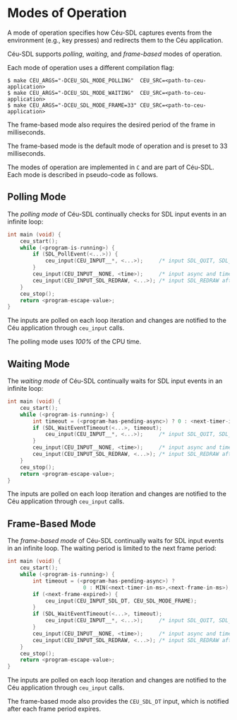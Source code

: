 Modes of Operation
==================

A mode of operation specifies how Céu-SDL captures events from the environment
(e.g., key presses) and redirects them to the Céu application.

Céu-SDL supports *polling*, *waiting*, and *frame-based* modes of operation.

Each mode of operation uses a different compilation flag:

```
$ make CEU_ARGS="-DCEU_SDL_MODE_POLLING"  CEU_SRC=<path-to-ceu-application>
$ make CEU_ARGS="-DCEU_SDL_MODE_WAITING"  CEU_SRC=<path-to-ceu-application>
$ make CEU_ARGS="-DCEU_SDL_MODE_FRAME=33" CEU_SRC=<path-to-ceu-application>
```

The frame-based mode also requires the desired period of the frame in
milliseconds.

The frame-based mode is the default mode of operation and is preset to 33
milliseconds.

The modes of operation are implemented in `C` and are part of Céu-SDL.
Each mode is described in pseudo-code as follows.

Polling Mode
------------

The *polling mode* of Céu-SDL continually checks for SDL input events in an
infinite loop:

```c
int main (void) {
    ceu_start();
    while (<program-is-running>) {
        if (SDL_PollEvent(<...>)) {
            ceu_input(CEU_INPUT__*, <...>);     /* input SDL_QUIT, SDL_KEY*, SDL_MOUSE*, etc */
        }
        ceu_input(CEU_INPUT__NONE, <time>);     /* input async and timer */
        ceu_input(CEU_INPUT_SDL_REDRAW, <...>); /* input SDL_REDRAW after every input */
    }
    ceu_stop();
    return <program-escape-value>;
}
```

The inputs are polled on each loop iteration and changes are notified to the
Céu application through `ceu_input` calls.

The polling mode uses *100%* of the CPU time.

Waiting Mode
------------

The *waiting mode* of Céu-SDL continually waits for SDL input events in an
infinite loop:

```c
int main (void) {
    ceu_start();
    while (<program-is-running>) {
        int timeout = (<program-has-pending-async>) ? 0 : <next-timer-in-ms>;
        if (SDL_WaitEventTimeout(<...>, timeout);
            ceu_input(CEU_INPUT__*, <...>);     /* input SDL_QUIT, SDL_KEY*, SDL_MOUSE*, etc */
        }
        ceu_input(CEU_INPUT__NONE, <time>);     /* input async and timer */
        ceu_input(CEU_INPUT_SDL_REDRAW, <...>); /* input SDL_REDRAW after every input */
    }
    ceu_stop();
    return <program-escape-value>;
}
```

The inputs are polled on each loop iteration and changes are notified to the
Céu application through `ceu_input` calls.

Frame-Based Mode
----------------

The *frame-based mode* of Céu-SDL continually waits for SDL input events in an
infinite loop.
The waiting period is limited to the next frame period:

```c
int main (void) {
    ceu_start();
    while (<program-is-running>) {
        int timeout = (<program-has-pending-async>) ?
                        0 : MIN(<next-timer-in-ms>,<next-frame-in-ms>);
        if (<next-frame-expired>) {
            ceu_input(CEU_INPUT_SDL_DT, CEU_SDL_MODE_FRAME);
        }
        if (SDL_WaitEventTimeout(<...>, timeout);
            ceu_input(CEU_INPUT__*, <...>);     /* input SDL_QUIT, SDL_KEY*, SDL_MOUSE*, etc */
        }
        ceu_input(CEU_INPUT__NONE, <time>);     /* input async and timer */
        ceu_input(CEU_INPUT_SDL_REDRAW, <...>); /* input SDL_REDRAW after every input */
    }
    ceu_stop();
    return <program-escape-value>;
}
```

The inputs are polled on each loop iteration and changes are notified to the
Céu application through `ceu_input` calls.

The frame-based mode also provides the `CEU_SDL_DT` input, which is notified
after each frame period expires.
